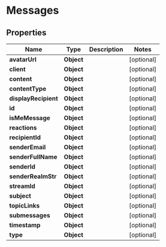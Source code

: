 

# Messages


## Properties

Name | Type | Description | Notes
------------ | ------------- | ------------- | -------------
**avatarUrl** | **Object** |  |  [optional]
**client** | **Object** |  |  [optional]
**content** | **Object** |  |  [optional]
**contentType** | **Object** |  |  [optional]
**displayRecipient** | **Object** |  |  [optional]
**id** | **Object** |  |  [optional]
**isMeMessage** | **Object** |  |  [optional]
**reactions** | **Object** |  |  [optional]
**recipientId** | **Object** |  |  [optional]
**senderEmail** | **Object** |  |  [optional]
**senderFullName** | **Object** |  |  [optional]
**senderId** | **Object** |  |  [optional]
**senderRealmStr** | **Object** |  |  [optional]
**streamId** | **Object** |  |  [optional]
**subject** | **Object** |  |  [optional]
**topicLinks** | **Object** |  |  [optional]
**submessages** | **Object** |  |  [optional]
**timestamp** | **Object** |  |  [optional]
**type** | **Object** |  |  [optional]



